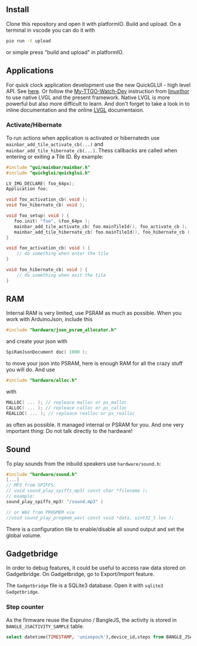 ## Install

Clone this repository and open it with platformIO. Build and upload. On a terminal in vscode you can do it with

```bash
pio run -t upload
```

or simple press "build and upload" in platformIO.

## Applications

For quick clock application development use the new QuickGLUI - high level API. See [here](https://github.com/sharandac/My-TTGO-Watch/pull/163).
Or follow the [My-TTGO-Watch-Dev](https://github.com/linuxthor/My-TTGO-Watch-Dev) instruction from [linuxthor](https://github.com/linuxthor) to use native LVGL and the present framework. Native LVGL is more powerful but also more difficult to learn. And don't forget to take a look in to inline documentation and the online [LVGL](https://docs.lvgl.io/v7/en/html/) documentaion.

### Activate/Hibernate

To run actions when application is activated or hibernatedn use `mainbar_add_tile_activate_cb(...)` and `mainbar_add_tile_hibernate_cb(...)`.
Thess callbacks are called when entering or exiting a Tile ID. By example:

```C
#include "gui/mainbar/mainbar.h"
#include "quickglui/quickglui.h"

LV_IMG_DECLARE( foo_64px);
Application foo;

void foo_activation_cb( void );
void foo_hibernate_cb( void );

void foo_setup( void ) {
   foo.init( "foo", &foo_64px );
   mainbar_add_tile_activate_cb( foo.mainTileId(), foo_activate_cb );
   mainbar_add_tile_hibernate_cb( foo.mainTileId(), foo_hibernate_cb );
}

void foo_activation_cb( void ) {
    // do something when enter the tile
}

void foo_hibernate_cb( void ) {
    // do something when exit the tile
}
```

## RAM

Internal RAM is very limited, use PSRAM as much as possible. When you work with ArduinoJson, include this

```c
#include "hardware/json_psram_allocator.h"
```

and create your json with

```c
SpiRamJsonDocument doc( 1000 );
```

to move your json into PSRAM, here is enough RAM for all the crazy stuff you will do. And use

```c
#include "hardware/alloc.h"
```
with
```c
MALLOC( ... ); // repleace malloc or ps_malloc
CALLOC( ... ); // repleace calloc or ps_calloc
REALLOC( ... ); // repleace realloc or ps_realloc
```

as often as possible. It managed internal or PSRAM for you.
And one very important thing: Do not talk directly to the hardware!

## Sound
To play sounds from the inbuild speakers use `hardware/sound.h`:

```c
#include "hardware/sound.h"
[...]
// MP3 from SPIFFS:
// void sound_play_spiffs_mp3( const char *filename );
// example:
sound_play_spiffs_mp3( "/sound.mp3" )

// or WAV from PROGMEM via
//void sound_play_progmem_wav( const void *data, uint32_t len );

```

There is a configuration tile to enable/disable all sound output and set the global volume.

## Gadgetbridge

In order to debug features, it could be useful to access raw data stored on Gadgetbridge.
On Gadgetbridge, go to Export/Import feature.

The `Gadgetbridge` file is a SQLite3 database.
Open it with `sqlite3 Gadgetbridge`.

### Step counter

As the firmware reuse the Espruino / BangleJS, the activity is stored in `BANGLE_JSACTIVITY_SAMPLE` table.

```SQL
select datetime(TIMESTAMP, 'unixepoch'),device_id,steps from BANGLE_JSACTIVITY_SAMPLE;
```
